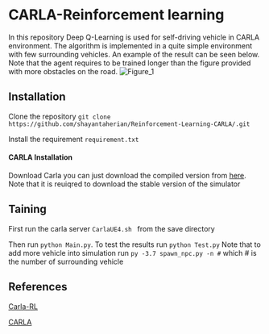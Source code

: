 # CARLA-Reinforcement learning
In this repository Deep Q-Learning is used for self-driving vehicle in CARLA environment. The algorithm is implemented in a quite simple environment with few surrounding vehicles. An example of the result can be seen below. Note that the agent requires to be trained longer than the figure provided with more obstacles on the road. 
![Figure_1](https://user-images.githubusercontent.com/51369142/86182178-5e64bb80-bb27-11ea-870e-6fc0f4048408.png)

## Installation
Clone the repository `
git clone https://github.com/shayantaherian/Reinforcement-Learning-CARLA/.git
`

Install the requirement `
requirement.txt
`
#### CARLA Installation
Download Carla you can just download the compiled version from [here](https://carla.org/). Note that it is reuiqred to download the stable version of the simulator

## Taining

First run the carla server  `CarlaUE4.sh ` from the save directory

Then run `
python Main.py
`. To test the results run `
python Test.py
`
Note that to add more vehicle into simulation run  `
py -3.7 spawn_npc.py -n #
` which # is the number of surrounding vehicle

## References
[Carla-RL](https://github.com/Sentdex/Carla-RL)

[CARLA](https://carla.readthedocs.io/en/latest/start_quickstart/)
